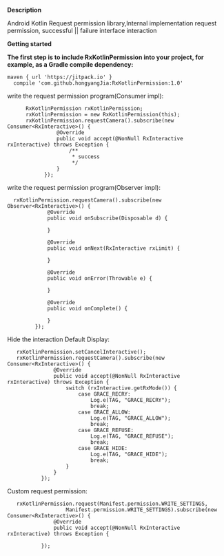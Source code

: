 **Description**

 Android Kotlin Request permission library,Internal implementation request permission, successful ||  failure interface interaction
                
**Getting started**

**The first step is to include RxKotlinPermission into your project, for example, as a Gradle compile dependency:**

    maven { url 'https://jitpack.io' }
      compile 'com.github.hongyangJia:RxKotlinPermission:1.0'

 
 write the request permission program(Consumer impl):

          RxKotlinPermission rxKotlinPermission;
          rxKotlinPermission = new RxKotlinPermission(this);
          rxKotlinPermission.requestCamera().subscribe(new Consumer<RxInteractive>() {
                    @Override
                    public void accept(@NonNull RxInteractive rxInteractive) throws Exception {
                        /**
                         * success
                         */
                    }
                });

 
 write the request permission program(Observer impl):

      rxKotlinPermission.requestCamera().subscribe(new Observer<RxInteractive>() {
                 @Override
                 public void onSubscribe(Disposable d) {
     
                 }
     
                 @Override
                 public void onNext(RxInteractive rxLimit) {
                    
                 }
     
                 @Override
                 public void onError(Throwable e) {
     
                 }
     
                 @Override
                 public void onComplete() {
     
                 }
             });
             
  
Hide the interaction  Default Display:

       rxKotlinPermission.setCancelInteractive();
       rxKotlinPermission.requestCamera().subscribe(new Consumer<RxInteractive>() {
                   @Override
                   public void accept(@NonNull RxInteractive rxInteractive) throws Exception {
                       switch (rxInteractive.getRxMode()) {
                           case GRACE_RECRY:
                               Log.e(TAG, "GRACE_RECRY");
                               break;
                           case GRACE_ALLOW:
                               Log.e(TAG, "GRACE_ALLOW");
                               break;
                           case GRACE_REFUSE:
                               Log.e(TAG, "GRACE_REFUSE");
                               break;
                           case GRACE_HIDE:
                               Log.e(TAG, "GRACE_HIDE");
                               break;
                       }
                   }
               });
       
 
   
Custom request permission:


       rxKotlinPermission.request(Manifest.permission.WRITE_SETTINGS,
                       Manifest.permission.WRITE_SETTINGS).subscribe(new Consumer<RxInteractive>() {
                   @Override
                   public void accept(@NonNull RxInteractive rxInteractive) throws Exception {
                    
               });
 

      
 